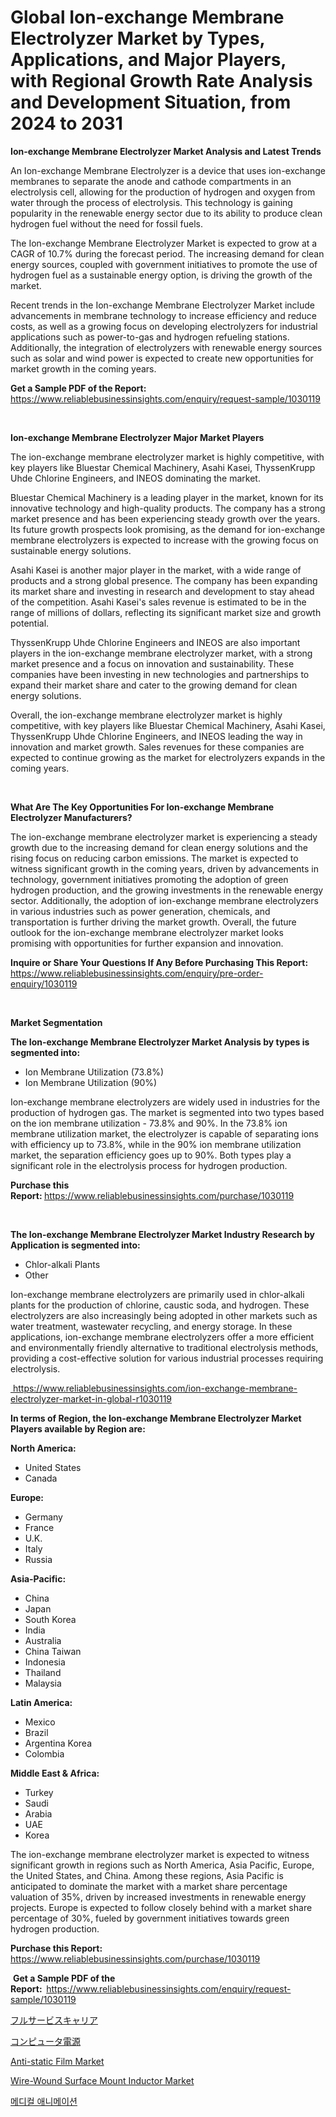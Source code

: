 <p><h1>Global Ion-exchange Membrane Electrolyzer Market by Types, Applications, and Major Players, with Regional Growth Rate Analysis and Development Situation, from 2024 to 2031</h1></p><p><strong>Ion-exchange Membrane Electrolyzer Market Analysis and Latest Trends</strong></p>
<p><p>An Ion-exchange Membrane Electrolyzer is a device that uses ion-exchange membranes to separate the anode and cathode compartments in an electrolysis cell, allowing for the production of hydrogen and oxygen from water through the process of electrolysis. This technology is gaining popularity in the renewable energy sector due to its ability to produce clean hydrogen fuel without the need for fossil fuels.</p><p>The Ion-exchange Membrane Electrolyzer Market is expected to grow at a CAGR of 10.7% during the forecast period. The increasing demand for clean energy sources, coupled with government initiatives to promote the use of hydrogen fuel as a sustainable energy option, is driving the growth of the market.</p><p>Recent trends in the Ion-exchange Membrane Electrolyzer Market include advancements in membrane technology to increase efficiency and reduce costs, as well as a growing focus on developing electrolyzers for industrial applications such as power-to-gas and hydrogen refueling stations. Additionally, the integration of electrolyzers with renewable energy sources such as solar and wind power is expected to create new opportunities for market growth in the coming years.</p></p>
<p><strong>Get a Sample PDF of the Report:&nbsp;</strong> <a href="https://www.reliablebusinessinsights.com/enquiry/request-sample/1030119">https://www.reliablebusinessinsights.com/enquiry/request-sample/1030119</a></p>
<p>&nbsp;</p>
<p><strong>Ion-exchange Membrane Electrolyzer Major Market Players</strong></p>
<p><p>The ion-exchange membrane electrolyzer market is highly competitive, with key players like Bluestar Chemical Machinery, Asahi Kasei, ThyssenKrupp Uhde Chlorine Engineers, and INEOS dominating the market. </p><p>Bluestar Chemical Machinery is a leading player in the market, known for its innovative technology and high-quality products. The company has a strong market presence and has been experiencing steady growth over the years. Its future growth prospects look promising, as the demand for ion-exchange membrane electrolyzers is expected to increase with the growing focus on sustainable energy solutions. </p><p>Asahi Kasei is another major player in the market, with a wide range of products and a strong global presence. The company has been expanding its market share and investing in research and development to stay ahead of the competition. Asahi Kasei's sales revenue is estimated to be in the range of millions of dollars, reflecting its significant market size and growth potential. </p><p>ThyssenKrupp Uhde Chlorine Engineers and INEOS are also important players in the ion-exchange membrane electrolyzer market, with a strong market presence and a focus on innovation and sustainability. These companies have been investing in new technologies and partnerships to expand their market share and cater to the growing demand for clean energy solutions. </p><p>Overall, the ion-exchange membrane electrolyzer market is highly competitive, with key players like Bluestar Chemical Machinery, Asahi Kasei, ThyssenKrupp Uhde Chlorine Engineers, and INEOS leading the way in innovation and market growth. Sales revenues for these companies are expected to continue growing as the market for electrolyzers expands in the coming years.</p></p>
<p>&nbsp;</p>
<p><strong>What Are The Key Opportunities For Ion-exchange Membrane Electrolyzer Manufacturers?</strong></p>
<p><p>The ion-exchange membrane electrolyzer market is experiencing a steady growth due to the increasing demand for clean energy solutions and the rising focus on reducing carbon emissions. The market is expected to witness significant growth in the coming years, driven by advancements in technology, government initiatives promoting the adoption of green hydrogen production, and the growing investments in the renewable energy sector. Additionally, the adoption of ion-exchange membrane electrolyzers in various industries such as power generation, chemicals, and transportation is further driving the market growth. Overall, the future outlook for the ion-exchange membrane electrolyzer market looks promising with opportunities for further expansion and innovation.</p></p>
<p><strong>Inquire or Share Your Questions If Any Before Purchasing This Report:</strong> <a href="https://www.reliablebusinessinsights.com/enquiry/pre-order-enquiry/1030119">https://www.reliablebusinessinsights.com/enquiry/pre-order-enquiry/1030119</a></p>
<p>&nbsp;</p>
<p><strong>Market Segmentation</strong></p>
<p><strong>The Ion-exchange Membrane Electrolyzer Market Analysis by types is segmented into:</strong></p>
<p><ul><li>Ion Membrane Utilization (73.8%)</li><li>Ion Membrane Utilization (90%)</li></ul></p>
<p><p>Ion-exchange membrane electrolyzers are widely used in industries for the production of hydrogen gas. The market is segmented into two types based on the ion membrane utilization - 73.8% and 90%. In the 73.8% ion membrane utilization market, the electrolyzer is capable of separating ions with efficiency up to 73.8%, while in the 90% ion membrane utilization market, the separation efficiency goes up to 90%. Both types play a significant role in the electrolysis process for hydrogen production.</p></p>
<p><strong>Purchase this Report:&nbsp;</strong><a href="https://www.reliablebusinessinsights.com/purchase/1030119">https://www.reliablebusinessinsights.com/purchase/1030119</a></p>
<p>&nbsp;</p>
<p><strong>The Ion-exchange Membrane Electrolyzer Market Industry Research by Application is segmented into:</strong></p>
<p><ul><li>Chlor-alkali Plants</li><li>Other</li></ul></p>
<p><p>Ion-exchange membrane electrolyzers are primarily used in chlor-alkali plants for the production of chlorine, caustic soda, and hydrogen. These electrolyzers are also increasingly being adopted in other markets such as water treatment, wastewater recycling, and energy storage. In these applications, ion-exchange membrane electrolyzers offer a more efficient and environmentally friendly alternative to traditional electrolysis methods, providing a cost-effective solution for various industrial processes requiring electrolysis.</p></p>
<p><a href="https://www.reliablebusinessinsights.com/ion-exchange-membrane-electrolyzer-market-in-global-r1030119">&nbsp;https://www.reliablebusinessinsights.com/ion-exchange-membrane-electrolyzer-market-in-global-r1030119</a></p>
<p><strong>In terms of Region, the Ion-exchange Membrane Electrolyzer Market Players available by Region are:</strong></p>
<p>
    <p> <strong> North America: </strong>
        <ul>
            <li>United States</li>
            <li>Canada</li>
        </ul>
        </p> 
    <p> <strong> Europe: </strong>
        <ul>
            <li>Germany</li>
            <li>France</li>
            <li>U.K.</li>
            <li>Italy</li>
            <li>Russia</li>
        </ul>
        </p> 
    <p> <strong> Asia-Pacific: </strong>
        <ul>
            <li>China</li>
            <li>Japan</li>
            <li>South Korea</li>
            <li>India</li>
            <li>Australia</li>
            <li>China Taiwan</li>
            <li>Indonesia</li>
            <li>Thailand</li>
            <li>Malaysia</li>
        </ul>
        </p> 
    <p> <strong> Latin America: </strong>
        <ul>
            <li>Mexico</li>
            <li>Brazil</li>
            <li>Argentina Korea</li>
            <li>Colombia</li>
        </ul>
        </p> 
    <p> <strong> Middle East & Africa: </strong>
        <ul>
            <li>Turkey</li>
            <li>Saudi</li>
            <li>Arabia</li>
            <li>UAE</li>
            <li>Korea</li>
        </ul>
    </p>
    </p>
<p><p>The ion-exchange membrane electrolyzer market is expected to witness significant growth in regions such as North America, Asia Pacific, Europe, the United States, and China. Among these regions, Asia Pacific is anticipated to dominate the market with a market share percentage valuation of 35%, driven by increased investments in renewable energy projects. Europe is expected to follow closely behind with a market share percentage of 30%, fueled by government initiatives towards green hydrogen production.</p></p>
<p><strong>Purchase this Report: </strong><a href="https://www.reliablebusinessinsights.com/purchase/1030119">https://www.reliablebusinessinsights.com/purchase/1030119</a></p>
<p>&nbsp;<strong>Get a Sample PDF of the Report:&nbsp;&nbsp;</strong><a href="https://www.reliablebusinessinsights.com/enquiry/request-sample/1030119">https://www.reliablebusinessinsights.com/enquiry/request-sample/1030119</a></p>
<p><strong></strong></p>
<p><p><a href="https://github.com/LeanneBruen2023/Market-Research-Report-List-1/blob/main/778525985092.md">フルサービスキャリア</a></p><p><a href="https://medium.com/@byroalenzuela76845/%E3%82%B3%E3%83%B3%E3%83%94%E3%83%A5%E3%83%BC%E3%82%BF%E9%9B%BB%E6%BA%90%E5%B8%82%E5%A0%B4%E8%AA%BF%E6%9F%BB%E3%83%AC%E3%83%9D%E3%83%BC%E3%83%88-%E3%81%9D%E3%81%AE%E6%AD%B4%E5%8F%B2%E3%81%A82031%E5%B9%B4%E3%81%BE%E3%81%A7%E3%81%AE%E4%BA%88%E6%B8%AC-fa09b4e8d462">コンピュータ電源</a></p><p><a href="https://github.com/KeeganBarrows2023/Market-Research-Report-List-1/blob/main/anti-static-film-market.md">Anti-static Film Market</a></p><p><a href="https://github.com/Alonsoolds3wq1d81czn8rbol/Market-Research-Report-List-2/blob/main/wire-wound-surface-mount-inductor-market.md">Wire-Wound Surface Mount Inductor Market</a></p><p><a href="https://github.com/TitusBoyer1/Market-Research-Report-List-1/blob/main/930339478774.md">메디컬 애니메이션</a></p></p>